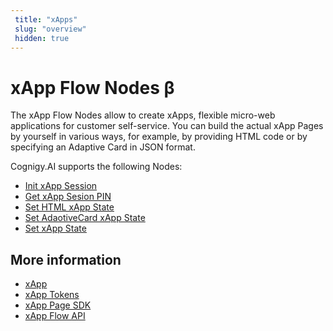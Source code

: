 ```yaml
---
 title: "xApps" 
 slug: "overview" 
 hidden: true 
---
```


# xApp Flow Nodes β

The xApp Flow Nodes allow to create xApps, flexible micro-web applications for customer self-service. You can build the actual xApp Pages by yourself in various ways, for example, by providing HTML code or by specifying an Adaptive Card in JSON format.

Cognigy.AI supports the following Nodes:

 - [Init xApp Session](init-xApp-session.md)
 - [Get xApp Sesion PIN](get-xApp-session-PIN.md)
 - [Set HTML xApp State](set-html-xApp-state.md)
 - [Set AdaotiveCard xApp State](set-AdaptiveCard-xApp-state.md)
 - [Set xApp State](set-xApp-state.md)
   
## More information

- [xApp](../../xApp/overview.md)
- [xApp Tokens](../../xApp/tokens.md)
- [xApp Page SDK](../../xApp/sdk.md)
- [xApp Flow API](../../xApp/api.md)


